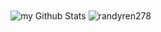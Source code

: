 <!-- GitHub Stats Card -->
<img align="center" src="https://github-readme-stats.vercel.app/api?username=randyren278&include_all_commits=true&count_private=true&show_icons=true&line_height=20&title_color=ffffff&icon_color=ffffff&text_color=c9d1d9&bg_color=0,0d1117,0d1117&card_width=500" alt="my Github Stats"/>

<!-- Top Languages Card -->
<img align="center" src="https://github-readme-stats.vercel.app/api/top-langs?username=randyren278&show_icons=true&locale=en&layout=compact&title_color=ffffff&text_color=c9d1d9&bg_color=0,0d1117,0d1117&card_width=500" alt="randyren278" />
